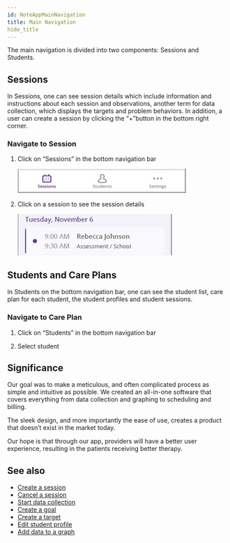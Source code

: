 ```yaml
---
id: NoteAppMainNavigation
title: Main Navigation
hide_title
---
```


The main navigation is divided into two components: Sessions and Students. 

## Sessions 

In Sessions, one can see session details which include information and instructions about each session and observations, another term for data collection, which displays the targets and problem behaviors. In addition, a user can create a session by clicking the “+”button in the bottom right corner. 

### Navigate to Session 

1. Click on “Sessions” in the bottom navigation bar 
   
   ![bottom-navigation-sessions](docs/assests/BottomNavigationSessions.jpg)

2. Click on a session to see the session details 
   
   ![session-scheduled](docs/assests/session-scheduled.jpg)

## Students and Care Plans

In Students on the bottom navigation bar, one can see the student list, care plan for each student, the student profiles and student sessions.  

### Navigate to Care Plan 

1. Click on “Students” in the bottom navigation bar 

1. Select student 

## Significance 

Our goal was to make a meticulous, and often complicated process as simple and intuitive as possible. We created an all-in-one software that covers everything from data collection and graphing to scheduling and billing.

The sleek design, and more importantly the ease of use, creates a product that doesn’t exist in the market today.

Our hope is that through our app, providers will have a better user experience, resulting in the patients receiving better therapy.

## See also
* [Create a session]()
* [Cancel a session]()
* [Start data collection]()
* [Create a goal]()
* [Create a target]()
* [Edit student profile]()
* [Add data to a graph]()
